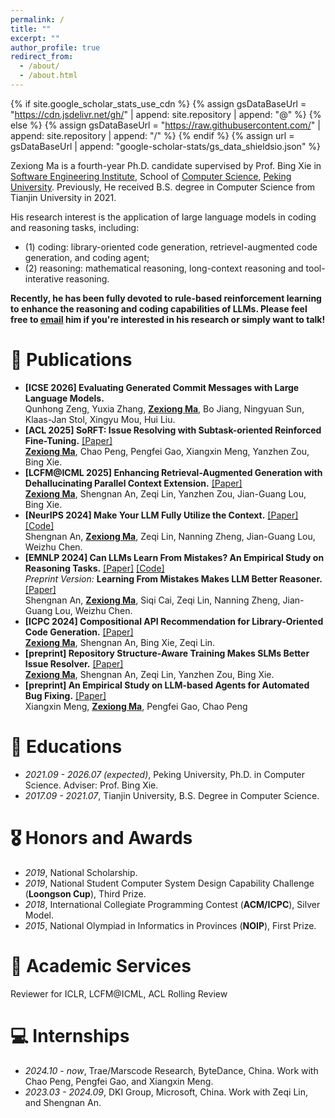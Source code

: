 ```yaml
---
permalink: /
title: ""
excerpt: ""
author_profile: true
redirect_from: 
  - /about/
  - /about.html
---
```


{% if site.google_scholar_stats_use_cdn %}
{% assign gsDataBaseUrl = "https://cdn.jsdelivr.net/gh/" | append: site.repository | append: "@" %}
{% else %}
{% assign gsDataBaseUrl = "https://raw.githubusercontent.com/" | append: site.repository | append: "/" %}
{% endif %}
{% assign url = gsDataBaseUrl | append: "google-scholar-stats/gs_data_shieldsio.json" %}

<span class='anchor' id='about-me'></span>

Zexiong Ma is a fourth-year Ph.D. candidate supervised by Prof. Bing Xie in [Software Engineering Institute](https://www.sei.pku.edu.cn/), School of [Computer Science](https://cs.pku.edu.cn/), [Peking University](https://www.pku.edu.cn/). Previously, He received B.S. degree in Computer Science from Tianjin University in 2021.

His research interest is the application of large language models in coding and reasoning tasks, including:
- (1) coding: library-oriented code generation, retrievel-augmented code generation, and coding agent; 
- (2) reasoning: mathematical reasoning, long-context reasoning and tool-interative reasoning.

**Recently, he has been fully devoted to rule-based reinforcement learning to enhance the reasoning and coding capabilities of LLMs. Please feel free to [email](mailto:mazexiong@stu.pku.edu.cn) him if you're interested in his research or simply want to talk!**
<!-- I have published more than 100 papers at the top international AI conferences with total <a href='https://scholar.google.com/citations?user=DhtAFkwAAAAJ'>google scholar citations <strong><span id='total_cit'>260000+</span></strong></a> (You can also use google scholar badge <a href='https://scholar.google.com/citations?user=DhtAFkwAAAAJ'><img src="https://img.shields.io/endpoint?url={{ url | url_encode }}&logo=Google%20Scholar&labelColor=f6f6f6&color=9cf&style=flat&label=citations"></a>). -->


<!-- # 🔥 News
- *2025.5*: &nbsp;🎉🎉 One paper is accepted by ACL 2025. -->

<!-- # 📝 Publications  -->

<!-- <div class='paper-box'><div class='paper-box-image'><div><div class="badge">CVPR 2016</div><img src='images/500x300.png' alt="sym" width="100%"></div></div>
<div class='paper-box-text' markdown="1">

[Deep Residual Learning for Image Recognition](https://openaccess.thecvf.com/content_cvpr_2016/papers/He_Deep_Residual_Learning_CVPR_2016_paper.pdf)

**Kaiming He**, Xiangyu Zhang, Shaoqing Ren, Jian Sun -->

<!-- [**Project**](https://scholar.google.com/citations?view_op=view_citation&hl=zh-CN&user=DhtAFkwAAAAJ&citation_for_view=DhtAFkwAAAAJ:ALROH1vI_8AC) <strong><span class='show_paper_citations' data='DhtAFkwAAAAJ:ALROH1vI_8AC'></span></strong>
- Lorem ipsum dolor sit amet, consectetur adipiscing elit. Vivamus ornare aliquet ipsum, ac tempus justo dapibus sit amet. 
</div>
</div>

- [Lorem ipsum dolor sit amet, consectetur adipiscing elit. Vivamus ornare aliquet ipsum, ac tempus justo dapibus sit amet](https://github.com), A, B, C, **CVPR 2020** -->



# 📝 Publications 
- **[ICSE 2026] Evaluating Generated Commit Messages with Large Language Models.**  
  Qunhong Zeng, Yuxia Zhang, <ins>**Zexiong Ma**</ins>, Bo Jiang, Ningyuan Sun, Klaas-Jan Stol, Xingyu Mou, Hui Liu.
- **[ACL 2025] SoRFT: Issue Resolving with Subtask-oriented Reinforced Fine-Tuning.** [[Paper]](https://arxiv.org/abs/2502.20127)  
  <ins>**Zexiong Ma**</ins>, Chao Peng, Pengfei Gao, Xiangxin Meng, Yanzhen Zou, Bing Xie.
-	**[LCFM@ICML 2025] Enhancing Retrieval-Augmented Generation with Dehallucinating Parallel Context Extension.** [[Paper]](https://arxiv.org/abs/2412.14905)  
  <ins>**Zexiong Ma**</ins>, Shengnan An, Zeqi Lin, Yanzhen Zou, Jian-Guang Lou, Bing Xie.
-	**[NeurIPS 2024] Make Your LLM Fully Utilize the Context.** [[Paper]](https://arxiv.org/abs/2404.16811) [[Code]](https://github.com/microsoft/FILM)  
  Shengnan An, <ins>**Zexiong Ma**</ins>, Zeqi Lin, Nanning Zheng, Jian-Guang Lou, Weizhu Chen.
- **[EMNLP 2024] Can LLMs Learn From Mistakes? An Empirical Study on Reasoning Tasks.** [[Paper]](https://aclanthology.org/2024.findings-emnlp.46/) [[Code]](https://github.com/microsoft/LEMA/)  
  *Preprint Version:* **Learning From Mistakes Makes LLM Better Reasoner.** [[Paper]](https://arxiv.org/abs/2310.20689)  
  Shengnan An, <ins>**Zexiong Ma**</ins>, Siqi Cai, Zeqi Lin, Nanning Zheng, Jian-Guang Lou, Weizhu Chen.
-	**[ICPC 2024] Compositional API Recommendation for Library-Oriented Code Generation.** [[Paper]](https://arxiv.org/abs/2402.19431)  
  <ins>**Zexiong Ma**</ins>, Shengnan An, Bing Xie, Zeqi Lin. 
- **[preprint] Repository Structure-Aware Training Makes SLMs Better Issue Resolver.** [[Paper]](http://arxiv.org/abs/2412.19031)  
  <ins>**Zexiong Ma**</ins>, Shengnan An, Zeqi Lin, Yanzhen Zou, Bing Xie.
- **[preprint] An Empirical Study on LLM-based Agents for Automated Bug Fixing.** [[Paper]](https://arxiv.org/abs/2411.10213)  
  Xiangxin Meng, <ins>**Zexiong Ma**</ins>, Pengfei Gao, Chao Peng

# 📖 Educations
- *2021.09 - 2026.07 (expected)*, Peking University, Ph.D. in Computer Science. Adviser: Prof. Bing Xie.
- *2017.09 - 2021.07*, Tianjin University, B.S. Degree in Computer Science.

# 🎖 Honors and Awards
- *2019*, National Scholarship.
- *2019*, National Student Computer System Design Capability Challenge (**Loongson Cup**), Third Prize.
- *2018*, International Collegiate Programming Contest (**ACM/ICPC**), Silver Model. 
- *2015*, National Olympiad in Informatics in Provinces (**NOIP**), First Prize.

<!-- # 💬 Invited Talks
- *2021.06*, Lorem ipsum dolor sit amet, consectetur adipiscing elit. Vivamus ornare aliquet ipsum, ac tempus justo dapibus sit amet. 
- *2021.03*, Lorem ipsum dolor sit amet, consectetur adipiscing elit. Vivamus ornare aliquet ipsum, ac tempus justo dapibus sit amet.  \| [\[video\]](https://github.com/) -->
# 📌 Academic Services
Reviewer for ICLR, LCFM@ICML, ACL Rolling Review

# 💻 Internships
- *2024.10 - now*, Trae/Marscode Research, ByteDance, China. Work with Chao Peng, Pengfei Gao, and Xiangxin Meng.
- *2023.03 - 2024.09*, DKI Group, Microsoft, China. Work with Zeqi Lin, and Shengnan An.